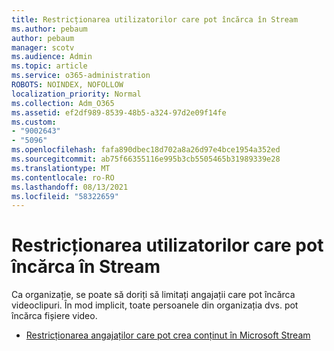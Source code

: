 ```yaml
---
title: Restricționarea utilizatorilor care pot încărca în Stream
ms.author: pebaum
author: pebaum
manager: scotv
ms.audience: Admin
ms.topic: article
ms.service: o365-administration
ROBOTS: NOINDEX, NOFOLLOW
localization_priority: Normal
ms.collection: Adm_O365
ms.assetid: ef2df989-8539-48b5-a324-97d2e09f14fe
ms.custom:
- "9002643"
- "5096"
ms.openlocfilehash: fafa890dbec18d702a8a26d97e4bce1954a352ed
ms.sourcegitcommit: ab75f66355116e995b3cb5505465b31989339e28
ms.translationtype: MT
ms.contentlocale: ro-RO
ms.lasthandoff: 08/13/2021
ms.locfileid: "58322659"
---
```

# <a name="restrict-users-who-can-upload-to-stream"></a>Restricționarea utilizatorilor care pot încărca în Stream

Ca organizație, se poate să doriți să limitați angajații care pot încărca videoclipuri. În mod implicit, toate persoanele din organizația dvs. pot încărca fișiere video.

- [Restricționarea angajaților care pot crea conținut în Microsoft Stream](https://docs.microsoft.com/stream/restrict-uploaders)
